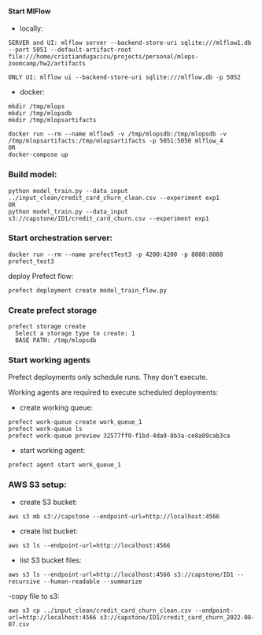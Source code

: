 #### Start MlFlow 
- locally:
```
SERVER and UI: mlflow server --backend-store-uri sqlite:///mlflow1.db --port 5051 --default-artifact-root file:///home/cristiandugacicu/projects/personal/mlops-zoomcamp/hw2/artifacts

ONLY UI: mlflow ui --backend-store-uri sqlite:///mlflow.db -p 5052
```    
- docker:
```
mkdir /tmp/mlops
mkdir /tmp/mlopsdb
mkdir /tmp/mlopsartifacts

docker run --rm --name mlflow5 -v /tmp/mlopsdb:/tmp/mlopsdb -v /tmp/mlopsartifacts:/tmp/mlopsartifacts -p 5051:5050 mlflow_4
OR
docker-compose up
```

### Build model:
```
python model_train.py --data_input ../input_clean/credit_card_churn_clean.csv --experiment exp1     
OR 
python model_train.py --data_input s3://capstone/ID1/credit_card_churn.csv --experiment exp1
```

### Start orchestration server:
```
docker run --rm --name prefectTest3 -p 4200:4200 -p 8080:8080 prefect_test3
```
deploy Prefect flow:
```
prefect deployment create model_train_flow.py
```

### Create prefect storage
```
prefect storage create
  Select a storage type to create: 1
  BASE PATH: /tmp/mlopsdb
```

### Start working agents
Prefect deployments only schedule runs. They don't execute.

Working agents are required to execute scheduled deployments:
- create working queue:
```
prefect work-queue create work_queue_1
prefect work-queue ls
prefect work-queue preview 32577ff0-f1bd-4da9-8b3a-ce8a89cab3ca
```

- start working agent:
```
prefect agent start work_queue_1
```



### AWS S3 setup:
- create S3 bucket:
```
aws s3 mb s3://capstone --endpoint-url=http://localhost:4566
```

- create list bucket:
```
aws s3 ls --endpoint-url=http://localhost:4566
```

- list S3 bucket files:
```
aws s3 ls --endpoint-url=http://localhost:4566 s3://capstone/ID1 --recursive --human-readable --summarize
```

-copy file to s3:
```
aws s3 cp ../input_clean/credit_card_churn_clean.csv --endpoint-url=http://localhost:4566 s3://capstone/ID1/credit_card_churn_2022-08-07.csv
```
